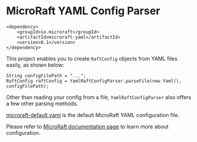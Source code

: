 # MicroRaft YAML Config Parser

```
<dependency>
	<groupId>io.microraft</groupId>
	<artifactId>microraft-yaml</artifactId>
	<version>0.1</version>
</dependency>
```

This project enables you to create `RaftConfig` objects from YAML files 
easily, as shown below:

```
String configFilePath = "...";
RaftConfig raftConfig = YamlRaftConfigParser.parseFile(new Yaml(), configFilePath);
``` 

Other than reading your config from a file, `YamlRaftConfigParser` also offers 
a few other parsing methods.  

[microraft-default.yaml](https://github.com/MicroRaft/MicroRaft/blob/master/microraft-yaml/microraft-default.yaml) 
is the default MicroRaft YAML configuration file. 

Please refer to 
[MicroRaft documentation page](https://microraft.io/user-guide/configuration/) 
to learn more about configuration. 

